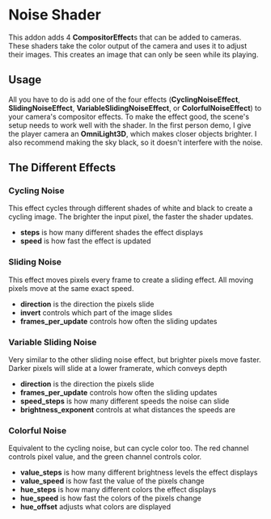 # Noise Shader

This addon adds 4 **CompositorEffect**s that can be added to cameras.
These shaders take the color output of the camera and uses it to adjust their images.
This creates an image that can only be seen while its playing.

## Usage

All you have to do is add one of the four effects (**CyclingNoiseEffect**, **SlidingNoiseEffect**, **VariableSlidingNoiseEffect**, or **ColorfulNoiseEffect**) to your camera's compositor effects.
To make the effect good, the scene's setup needs to work well with the shader.
In the first person demo, I give the player camera an **OmniLight3D**, which makes closer objects brighter.
I also recommend making the sky black, so it doesn't interfere with the noise.

## The Different Effects

### Cycling Noise

This effect cycles through different shades of white and black to create a cycling image.
The brighter the input pixel, the faster the shader updates.

- **steps** is how many different shades the effect displays
- **speed** is how fast the effect is updated

### Sliding Noise

This effect moves pixels every frame to create a sliding effect.
All moving pixels move at the same exact speed.

- **direction** is the direction the pixels slide
- **invert** controls which part of the image slides
- **frames_per_update** controls how often the sliding updates

### Variable Sliding Noise

Very similar to the other sliding noise effect, but brighter pixels move faster.
Darker pixels will slide at a lower framerate, which conveys depth

- **direction** is the direction the pixels slide
- **frames_per_update** controls how often the sliding updates
- **speed_steps** is how many different speeds the noise can slide
- **brightness_exponent** controls at what distances the speeds are

### Colorful Noise

Equivalent to the cycling noise, but can cycle color too.
The red channel controls pixel value, and the green channel controls color.

- **value_steps** is how many different brightness levels the effect displays
- **value_speed** is how fast the value of the pixels change
- **hue_steps** is how many different colors the effect displays
- **hue_speed** is how fast the colors of the pixels change
- **hue_offset** adjusts what colors are displayed
